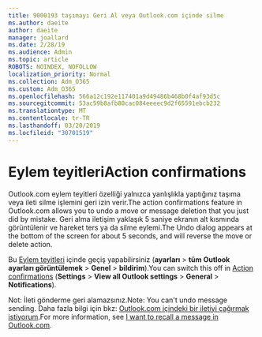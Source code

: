 ```yaml
---
title: 9000193 taşımayı Geri Al veya Outlook.com içinde silme
ms.author: daeite
author: daeite
manager: joallard
ms.date: 2/28/19
ms.audience: Admin
ms.topic: article
ROBOTS: NOINDEX, NOFOLLOW
localization_priority: Normal
ms.collection: Adm_O365
ms.custom: Adm_O365
ms.openlocfilehash: 566a12c192e117401a9d49486b468b0f4af93d5c
ms.sourcegitcommit: 53ac59b8afb80cac084eeeec9d2f65591ebcb232
ms.translationtype: MT
ms.contentlocale: tr-TR
ms.lasthandoff: 03/20/2019
ms.locfileid: "30701519"
---
```

# <a name="action-confirmations"></a><span data-ttu-id="232d8-102">Eylem teyitleri</span><span class="sxs-lookup"><span data-stu-id="232d8-102">Action confirmations</span></span>

<span data-ttu-id="232d8-103">Outlook.com eylem teyitleri özelliği yalnızca yanlışlıkla yaptığınız taşıma veya ileti silme işlemini geri izin verir.</span><span class="sxs-lookup"><span data-stu-id="232d8-103">The action confirmations feature in Outlook.com allows you to undo a move or message deletion that you just did by mistake.</span></span> <span data-ttu-id="232d8-104">Geri alma iletişim yaklaşık 5 saniye ekranın alt kısmında görüntülenir ve hareket ters ya da silme eylemi.</span><span class="sxs-lookup"><span data-stu-id="232d8-104">The Undo dialog appears at the bottom of the screen for about 5 seconds, and will reverse the move or delete action.</span></span>

<span data-ttu-id="232d8-105">Bu [Eylem teyitleri](https://outlook.live.com/mail/options/general/notifications) içinde geçiş yapabilirsiniz (**ayarları** > **tüm Outlook ayarları görüntülemek** > **Genel** > **bildirim**).</span><span class="sxs-lookup"><span data-stu-id="232d8-105">You can switch this off in [Action confirmations](https://outlook.live.com/mail/options/general/notifications) (**Settings** > **View all Outlook settings** > **General** > **Notifications**).</span></span>

<span data-ttu-id="232d8-106">Not: İleti gönderme geri alamazsınız.</span><span class="sxs-lookup"><span data-stu-id="232d8-106">Note: You can't undo message sending.</span></span> <span data-ttu-id="232d8-107">Daha fazla bilgi için bkz: [Outlook.com içindeki bir iletiyi çağırmak istiyorum](https://support.office.com/article/c069ddde-5282-4085-8f4c-d7b133324f8a).</span><span class="sxs-lookup"><span data-stu-id="232d8-107">For more information, see [I want to recall a message in Outlook.com](https://support.office.com/article/c069ddde-5282-4085-8f4c-d7b133324f8a).</span></span>